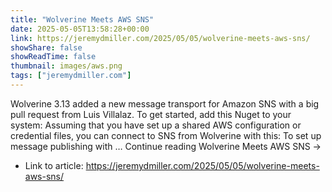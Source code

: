 ```yaml
---
title: "Wolverine Meets AWS SNS"
date: 2025-05-05T13:58:28+00:00
link: https://jeremydmiller.com/2025/05/05/wolverine-meets-aws-sns/
showShare: false
showReadTime: false
thumbnail: images/aws.png
tags: ["jeremydmiller.com"]
---
```

Wolverine 3.13 added a new message transport for Amazon SNS with a big pull request from Luis Villalaz. To get started, add this Nuget to your system: Assuming that you have set up a shared AWS configuration or credential files, you can connect to SNS from Wolverine with this: To set up message publishing with … Continue reading Wolverine Meets AWS SNS →

- Link to article: https://jeremydmiller.com/2025/05/05/wolverine-meets-aws-sns/